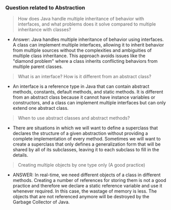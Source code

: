 ### Question related to Abstraction
> How does Java handle multiple inheritance of behavior with interfaces, and what problems does it solve compared to multiple inheritance with classes?
- Answer: Java handles multiple inheritance of behavior using interfaces. A class can implement multiple interfaces, allowing it to inherit behavior from multiple sources without the complexities and ambiguities of multiple class inheritance. This approach avoids issues like the "diamond problem" where a class inherits conflicting behaviors from multiple parent classes.

> What is an interface? How is it different from an abstract class?

- An interface is a reference type in Java that can contain abstract methods, constants, default methods, and static methods. It is different from an abstract class because it cannot have instance variables or constructors, and a class can implement multiple interfaces but can only extend one abstract class.

> When to use abstract classes and abstract methods? <br>
- There are situations in which we will want to define a superclass that declares the structure of a given abstraction without providing a complete implementation of every method. Sometimes we will want to create a superclass that only defines a generalization form that will be shared by all of its subclasses, leaving it to each subclass to fill in the details.



> Creating multiple objects by one type only (A good practice) 

- ANSWER: In real-time, we need different objects of a class in different methods. Creating a number of references for storing them is not a good practice and therefore we declare a static reference variable and use it whenever required. In this case, the wastage of memory is less. The objects that are not referenced anymore will be destroyed by the Garbage Collector of Java. 